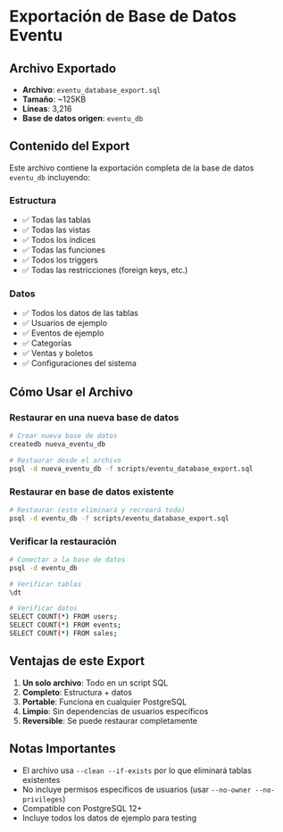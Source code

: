 # Exportación de Base de Datos Eventu

## Archivo Exportado
- **Archivo**: `eventu_database_export.sql`
- **Tamaño**: ~125KB
- **Líneas**: 3,216
- **Base de datos origen**: `eventu_db`

## Contenido del Export
Este archivo contiene la exportación completa de la base de datos `eventu_db` incluyendo:

### Estructura
- ✅ Todas las tablas
- ✅ Todas las vistas
- ✅ Todos los índices
- ✅ Todas las funciones
- ✅ Todos los triggers
- ✅ Todas las restricciones (foreign keys, etc.)

### Datos
- ✅ Todos los datos de las tablas
- ✅ Usuarios de ejemplo
- ✅ Eventos de ejemplo
- ✅ Categorías
- ✅ Ventas y boletos
- ✅ Configuraciones del sistema

## Cómo Usar el Archivo

### Restaurar en una nueva base de datos
```bash
# Crear nueva base de datos
createdb nueva_eventu_db

# Restaurar desde el archivo
psql -d nueva_eventu_db -f scripts/eventu_database_export.sql
```

### Restaurar en base de datos existente
```bash
# Restaurar (esto eliminará y recreará todo)
psql -d eventu_db -f scripts/eventu_database_export.sql
```

### Verificar la restauración
```bash
# Conectar a la base de datos
psql -d eventu_db

# Verificar tablas
\dt

# Verificar datos
SELECT COUNT(*) FROM users;
SELECT COUNT(*) FROM events;
SELECT COUNT(*) FROM sales;
```

## Ventajas de este Export
1. **Un solo archivo**: Todo en un script SQL
2. **Completo**: Estructura + datos
3. **Portable**: Funciona en cualquier PostgreSQL
4. **Limpio**: Sin dependencias de usuarios específicos
5. **Reversible**: Se puede restaurar completamente

## Notas Importantes
- El archivo usa `--clean --if-exists` por lo que eliminará tablas existentes
- No incluye permisos específicos de usuarios (usar `--no-owner --no-privileges`)
- Compatible con PostgreSQL 12+
- Incluye todos los datos de ejemplo para testing


